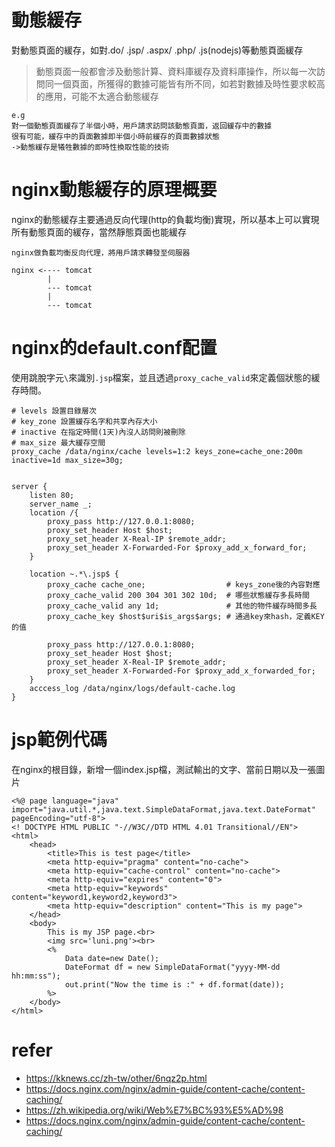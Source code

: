 # 動態緩存
對動態頁面的緩存，如對.do/ .jsp/ .aspx/ .php/ .js(nodejs)等動態頁面緩存
> 動態頁面一般都會涉及動態計算、資料庫緩存及資料庫操作，所以每一次訪問同一個頁面，所獲得的數據可能皆有所不同，如若對數據及時性要求較高的應用，可能不太適合動態緩存
```
e.g
對一個動態頁面緩存了半個小時，用戶請求訪問該動態頁面，返回緩存中的數據
很有可能，緩存中的頁面數據即半個小時前緩存的頁面數據狀態
->動態緩存是犧牲數據的即時性換取性能的技術
```
# nginx動態緩存的原理概要
nginx的動態緩存主要通過反向代理(http的負載均衡)實現，所以基本上可以實現所有動態頁面的緩存，當然靜態頁面也能緩存
```
nginx做負載均衡反向代理，將用戶請求轉發至伺服器

nginx <---- tomcat
        |
        --- tomcat
        |
        --- tomcat
```

# nginx的default.conf配置
使用跳脫字元`\`來識別`.jsp`檔案，並且透過`proxy_cache_valid`來定義個狀態的緩存時間。

```
# levels 設置目錄層次
# key_zone 設置緩存名字和共享內存大小
# inactive 在指定時間(1天)內沒人訪問則被刪除
# max_size 最大緩存空間
proxy_cache /data/nginx/cache levels=1:2 keys_zone=cache_one:200m inactive=1d max_size=30g;


server {
    listen 80;
    server_name _;
    location /{
        proxy_pass http://127.0.0.1:8080;
        proxy_set_header Host $host;
        proxy_set_header X-Real-IP $remote_addr;
        proxy_set_header X-Forwarded-For $proxy_add_x_forward_for;
    }

    location ~.*\.jsp$ {
        proxy_cache cache_one;                  # keys_zone後的內容對應
        proxy_cache_valid 200 304 301 302 10d;  # 哪些狀態緩存多長時間
        proxy_cache_valid any 1d;               # 其他的物件緩存時間多長
        proxy_cache_key $host$uri$is_args$args; # 通過key來hash，定義KEY的值

        proxy_pass http://127.0.0.1:8080;
        proxy_set_header Host $host;
        proxy_set_header X-Real-IP $remote_addr;
        proxy_set_header X-Forwarded-For $proxy_add_x_forwarded_for;
    }
    acccess_log /data/nginx/logs/default-cache.log
}
```

# jsp範例代碼
在nginx的根目錄，新增一個index.jsp檔，測試輸出的文字、當前日期以及一張圖片
```
<%@ page language="java" import="java.util.*,java.text.SimpleDataFormat,java.text.DateFormat" pageEncoding="utf-8">
<! DOCTYPE HTML PUBLIC "-//W3C//DTD HTML 4.01 Transitional//EN">
<html>
    <head>
        <title>This is test page</title>
        <meta http-equiv="pragma" content="no-cache">
        <meta http-equiv="cache-control" content="no-cache">
        <meta http-equiv="expires" content="0">
        <meta http-equiv="keywords" content="keyword1,keyword2,keyword3">
        <meta http-equiv="description" content="This is my page">
    </head>
    <body>
        This is my JSP page.<br>
        <img src='luni.png'><br>
        <%
            Data date=new Date();
            DateFormat df = new SimpleDataFormat("yyyy-MM-dd hh:mm:ss");
            out.print("Now the time is :" + df.format(date));
        %>
    </body>
</html>
```




# refer
- https://kknews.cc/zh-tw/other/6nqz2p.html
- https://docs.nginx.com/nginx/admin-guide/content-cache/content-caching/
- https://zh.wikipedia.org/wiki/Web%E7%BC%93%E5%AD%98
- https://docs.nginx.com/nginx/admin-guide/content-cache/content-caching/